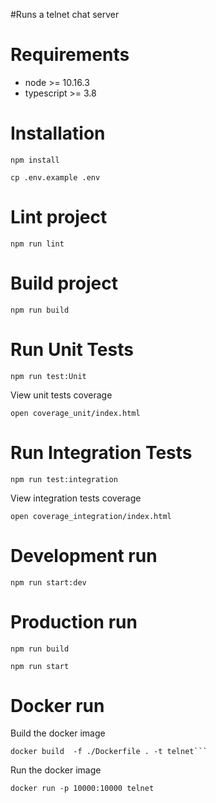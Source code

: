 #Runs a telnet chat server

# Requirements
- node >= 10.16.3
- typescript >= 3.8



# Installation
```
npm install
```

```
cp .env.example .env
```

# Lint project
```
npm run lint
```

# Build project
```
npm run build
```


# Run Unit Tests
```
npm run test:Unit
```

View unit tests coverage
```
open coverage_unit/index.html
```

# Run Integration Tests
```
npm run test:integration
```

View integration tests coverage
```
open coverage_integration/index.html
```


# Development run

```
npm run start:dev
```

# Production run
```
npm run build
```

```
npm run start
```


# Docker run
Build the docker image
```
docker build  -f ./Dockerfile . -t telnet```
```
Run the  docker image
```
docker run -p 10000:10000 telnet
```
